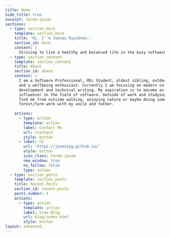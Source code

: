 ```yaml
---
title: Home
hide_title: true
excerpt: lorem-ipsum
sections:
  - type: section_hero
    template: section_hero
    title: 'Hi, I''m Joonas Ryynänen.'
    section_id: hero
    content: |
      Striving to live a healthy and balanced life in the busy software world.
  - type: section_content
    template: section_content
    title: About
    section_id: about
    content: >
      I am a Software Professional, MSc Student, oldest sibling, outdoors lover,
      and a wellbeing enthusiast. Currently I am focusing on modern software
      development and technical writing. My aspiration is to become an
      influencer in the field of software. Outside of work and studying, you can
      find me from outside walking, enjoying nature or maybe doing some
      forest/farm work with my uncle and father.
        
    actions:
      - type: action
        template: action
        label: Contact Me
        url: /contact
        style: button
      - label: CV
        url: 'https://jonestpg.github.io/'
        style: button
        icon_class: lorem-ipsum
        new_window: true
        no_follow: false
        type: action
  - type: section_posts
    template: section_posts
    title: Recent Posts
    section_id: recent-posts
    posts_number: 4
    actions:
      - type: action
        template: action
        label: View Blog
        url: blog/index.html
        style: button
layout: advanced
---
```

